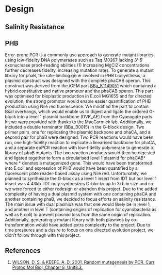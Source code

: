 # Design

## Salinity Resistance

## PHB

Error-prone PCR is a commonly use approach to generate mutant libraries using low-fidelity DNA polymerases such as Taq M0267 lacking 3’-5’ exonuclease proof-reading abilities (1) Increasing MgCl­2 concentrations further decreases fidelity, increasing mutation rates. 
To generate a mutant library for phaB, the rate-limiting gene involved in PHB biosynthesis, a plasmid construct was designed with the complete phaCAB operon. This construct was derived from the iGEM part [BBa_K1149051](https://parts.igem.org/Part:BBa_K1149051) which contained a hybrid constitutive and native promotor and the phaCAB operon. This part was optimised for bioplastic production in E.coli MG1655 and for directed evolution, the strong promotor would enable easier quantification of PHB production using Nile red fluorescence. We modified the part to contain BsaI overhangs, which would enable us to digest and ligate the ordered G-block into a level 1 plasmid backbone (DVK_AE) from the Cyanogate parts kit we were provided with thanks to the MacCormick lab. Additionally, we included a double terminator (BBa_B0015) in the G-block design. Two primer pairs, one for replicating the plasmid backbone and phaCA, and a second pair for phaB were designed. Two PCR reactions would have been run, one high-fidelity reaction to replicate a linearised backbone for phaCA, and a separate epPCR reaction with low-fidelity polymerase to generate a library of phaB mutants. The two reaction products would then be digested and ligated together to form a circularised level 1 plasmid for phaCAB* where * denotes a mutagenized gene. This would have been transformed into E.coli and expression of PHB would have been quantified by a fluorescent plate reader-based assay using Nile red. Unfortunately, we planned to synthesize the G-block as a level 1 insert from IDT but our level 1 insert was 4.43kb. IDT only synthesizes G-blocks up to 3kb in size and so we were forced to either redesign or abandon this project. Due to the added complexity of having a dual plasmid system with one containing phaCA and another containing phaB, we decided to focus efforts on salinity resistance. The main issue with dual plasmids was that one would likely be in level 1, and another in level T (containing origins of replication for cyanobacteria as well as E.coli) to prevent plasmid loss from the same origin of replication. Additionally, generating a mutant library with both plasmids by co-transformation would have added extra complexity to the project. Due to time pressures and a desire to focus on one directed evolution project, we didn’t follow through with this project.

## References

1. [WILSON, D. S. & KEEFE, A. D. 2001. Random mutagenesis by PCR. Curr Protoc Mol Biol, Chapter 8, Unit8.3.](https://pubmed.ncbi.nlm.nih.gov/18265275/)